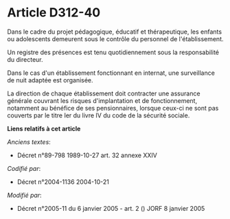 # Article D312-40

Dans le cadre du projet pédagogique, éducatif et thérapeutique, les enfants ou adolescents demeurent sous le contrôle du
personnel de l'établissement.

Un registre des présences est tenu quotidiennement sous la responsabilité du directeur.

Dans le cas d'un établissement fonctionnant en internat, une surveillance de nuit adaptée est organisée.

La direction de chaque établissement doit contracter une assurance générale couvrant les risques d'implantation et de
fonctionnement, notamment au bénéfice de ses pensionnaires, lorsque ceux-ci ne sont pas couverts par le titre Ier du livre IV
du code de la sécurité sociale.

**Liens relatifs à cet article**

_Anciens textes_:

  - Décret n°89-798 1989-10-27 art. 32 annexe XXIV

_Codifié par_:

  - Décret n°2004-1136 2004-10-21

_Modifié par_:

  - Décret n°2005-11 du 6 janvier 2005 - art. 2 () JORF 8 janvier 2005
